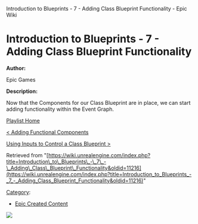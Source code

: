 Introduction to Blueprints - 7 - Adding Class Blueprint Functionality - Epic Wiki                    

Introduction to Blueprints - 7 - Adding Class Blueprint Functionality
=====================================================================

  

**Author:**

Epic Games

**Description:**

Now that the Components for our Class Blueprint are in place, we can start adding functionality within the Event Graph.

[Playlist Home](/Category:Epic_Video_Playlists "Category:Epic Video Playlists")

[< Adding Functional Components](/Introduction_to_Blueprints_-_6_-_Adding_Functional_Components "Introduction to Blueprints - 6 - Adding Functional Components")

[Using Inputs to Control a Class Blueprint >](/Introduction_to_Blueprints_-_8_-_Using_Inputs_to_Control_a_Class_Blueprint "Introduction to Blueprints - 8 - Using Inputs to Control a Class Blueprint")

Retrieved from "[https://wiki.unrealengine.com/index.php?title=Introduction\_to\_Blueprints\_-\_7\_-\_Adding\_Class\_Blueprint\_Functionality&oldid=11216](https://wiki.unrealengine.com/index.php?title=Introduction_to_Blueprints_-_7_-_Adding_Class_Blueprint_Functionality&oldid=11216)"

[Category](/Special:Categories "Special:Categories"):

*   [Epic Created Content](/Category:Epic_Created_Content "Category:Epic Created Content")

  ![](https://tracking.unrealengine.com/track.png)